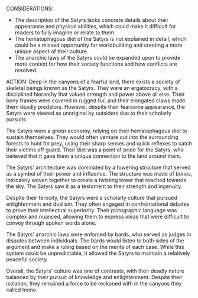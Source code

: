 CONSIDERATIONS:
- The description of the Satyrs lacks concrete details about their appearance and physical abilities, which could make it difficult for readers to fully imagine or relate to them.
- The hematophagous diet of the Satyrs is not explained in detail, which could be a missed opportunity for worldbuilding and creating a more unique aspect of their culture.
- The anarchic laws of the Satyrs could be expanded upon to provide more context for how their society functions and how conflicts are resolved.

ACTION:
Deep in the canyons of a fearful land, there exists a society of skeletal beings known as the Satyrs. They were an ergatocracy, with a disciplined hierarchy that valued strength and power above all else. Their bony frames were covered in rugged fur, and their elongated claws made them deadly predators. However, despite their fearsome appearance, the Satyrs were viewed as unoriginal by outsiders due to their scholarly pursuits. 

The Satyrs were a green economy, relying on their hematophagous diet to sustain themselves. They would often venture out into the surrounding forests to hunt for prey, using their sharp senses and quick reflexes to catch their victims off guard. Their diet was a point of pride for the Satyrs, who believed that it gave them a unique connection to the land around them.

The Satyrs' architecture was dominated by a towering structure that served as a symbol of their power and influence. The structure was made of bones, intricately woven together to create a twisting tower that reached towards the sky. The Satyrs saw it as a testament to their strength and ingenuity.

Despite their ferocity, the Satyrs were a scholarly culture that pursued enlightenment and dualism. They often engaged in confrontational debates to prove their intellectual superiority. Their pictographic language was complex and nuanced, allowing them to express ideas that were difficult to convey through spoken words alone.

The Satyrs' anarchic laws were enforced by bards, who served as judges in disputes between individuals. The bards would listen to both sides of the argument and make a ruling based on the merits of each case. While this system could be unpredictable, it allowed the Satyrs to maintain a relatively peaceful society.

Overall, the Satyrs' culture was one of contrasts, with their deadly nature balanced by their pursuit of knowledge and enlightenment. Despite their isolation, they remained a force to be reckoned with in the canyons they called home.